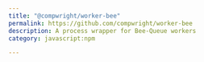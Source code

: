 ```yaml
---
title: "@compwright/worker-bee"
permalink: https://github.com/compwright/worker-bee
description: A process wrapper for Bee-Queue workers
category: javascript:npm

---
```

